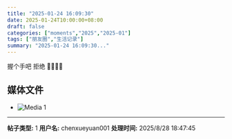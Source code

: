 ```yaml
---
title: "2025-01-24 16:09:30"
date: 2025-01-24T10:00:00+08:00
draft: false
categories: ["moments","2025","2025-01"]
tags: ["朋友圈","生活记录"]
summary: "2025-01-24 16:09:30..."
---
```


握个手吧 
​拒绝 🫸🫸🫸🫸

## 媒体文件

- ![Media 1](/Moments/photos/2025-01-24/202501241609300.jpg)

---

**帖子类型:** 1
**用户名:** chenxueyuan001
**处理时间:** 2025/8/28 18:47:45